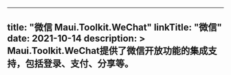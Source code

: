 
---
title: "微信 Maui.Toolkit.WeChat"
linkTitle: "微信"
date: 2021-10-14
description: >
  Maui.Toolkit.WeChat提供了微信开放功能的集成支持，包括登录、支付、分享等。
---
